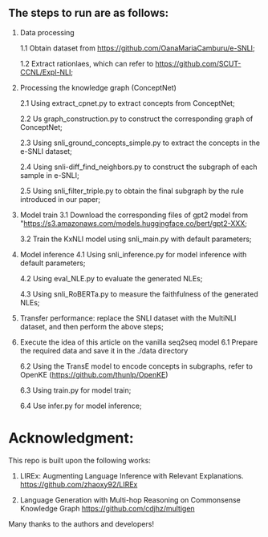 ## The steps to run are as follows:

1. Data processing

    1.1 Obtain dataset from https://github.com/OanaMariaCamburu/e-SNLI;
        
    1.2 Extract rationlaes, which can refer to https://github.com/SCUT-CCNL/Expl-NLI;

2. Processing the knowledge graph (ConceptNet)

    2.1 Using extract_cpnet.py to extract concepts from ConceptNet;
    
    2.2 Us graph_construction.py to construct the corresponding graph of ConceptNet;
    
    2.3 Using snli_ground_concepts_simple.py to extract the concepts in the e-SNLI dataset;
    
    2.4 Using snli-diff_find_neighbors.py to construct the subgraph of each sample in e-SNLI;
    
    2.5 Using snli_filter_triple.py to obtain the final subgraph by the rule introduced in our paper;
    
3. Model train
    3.1 Download the corresponding files of gpt2 model from "https://s3.amazonaws.com/models.huggingface.co/bert/gpt2-XXX;
    
    3.2 Train the KxNLI model using snli_main.py with default parameters;
    
4. Model inference
    4.1 Using snli_inference.py for model inference with default parameters;
    
    4.2 Using eval_NLE.py to evaluate the generated NLEs;
    
    4.3 Using snli_RoBERTa.py to measure the faithfulness of the generated NLEs;
    
5. Transfer performance: replace the SNLI dataset with the MultiNLI dataset, and then perform the above steps;
6. Execute the idea of this article on the vanilla seq2seq model
    6.1 Prepare the required data and save it in the ./data directory
    
    6.2 Using the TransE model to encode concepts in subgraphs, refer to OpenKE (https://github.com/thunlp/OpenKE)
    
    6.3 Using train.py for model train;
    
    6.4 Use infer.py for model inference;

# Acknowledgment:

This repo is built upon the following works:

1.  LIREx: Augmenting Language Inference with Relevant Explanations.
https://github.com/zhaoxy92/LIREx

2. Language Generation with Multi-hop Reasoning on Commonsense Knowledge Graph
https://github.com/cdjhz/multigen

Many thanks to the authors and developers!
